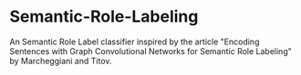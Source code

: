 # Semantic-Role-Labeling
An Semantic Role Label classifier inspired by the article "Encoding Sentences with Graph Convolutional Networks for Semantic Role Labeling" by Marcheggiani and Titov.
